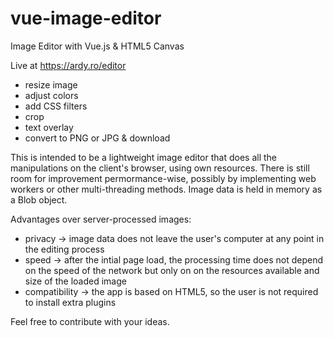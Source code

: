 # vue-image-editor
Image Editor with Vue.js & HTML5 Canvas

Live at https://ardy.ro/editor

- resize image
- adjust colors
- add CSS filters
- crop
- text overlay
- convert to PNG or JPG & download

This is intended to be a lightweight image editor that does all the manipulations on the client's browser, using own resources.
There is still room for improvement permormance-wise, possibly by implementing web workers or other multi-threading methods.
Image data is held in memory as a Blob object.

Advantages over server-processed images: 
- privacy -> image data does not leave the user's computer at any point in the editing process
- speed -> after the intial page load, the processing time does not depend on the speed of the network but only on on the resources available and size of the loaded image
- compatibility -> the app is based on HTML5, so the user is not required to install extra plugins

Feel free to contribute with your ideas.
